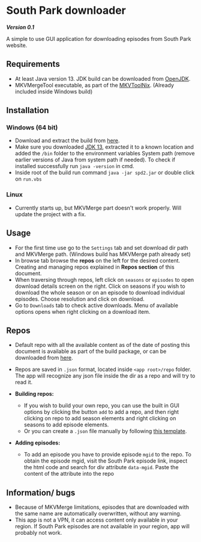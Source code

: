 # South Park downloader
_**Version 0.1**_

A simple to use GUI application for downloading episodes from South Park website.

## Requirements
* At least Java version 13. JDK build can be downloaded from [OpenJDK](https://jdk.java.net/13/).
* MKVMergeTool executable, as part of the [MKVToolNix](https://mkvtoolnix.download/downloads.html). (Already included inside Windows build)

## Installation

### Windows (64 bit)

* Download and extract the build from [here](http://bit.ly/3bcBaWT).
* Make sure you downloaded [JDK 13](https://jdk.java.net/13/), extracted it to a known location and added the `/bin` folder to the environment variables System path (remove earlier versions of Java from system path if needed). To check if installed successfully run `java -version` in cmd.
* Inside root of the build run command `java -jar spd2.jar` or double click on `run.vbs`

### Linux
* Currently starts up, but MKVMerge part doesn't work properly. Will update the project with a fix.

## Usage
* For the first time use go to the `Settings` tab and set download dir path and MKVMerge path. (Windows build has MKVMerge path already set)
* In browse tab browse the **repos** on the left for the desired content. Creating and managing repos explained in **Repos section** of this document.
* When traversing through repos, left click on `seasons` or `episodes` to open download details screen on the right. Click on seasons if you wish to download the whole season or on an episode to download individual episodes. Choose resolution and click on download.
* Go to `Downloads` tab to check active downloads. Menu of available options opens when right clicking on a download item.

## Repos
* Default repo with all the available content as of the date of posting this document is available as part of the build package, or can be downloaded from [here](http://bit.ly/39RT14W).
* Repos are saved in `.json` format, located inside `<app root>/repo` folder. The app will recognize any json file inside the dir as a repo and will try to read it.
* **Building repos:**
	* If you wish to build your own repo, you can use the built in GUI options by clicking the button `add` to add a repo, and then right clicking on repo to add season elements and right clicking on seasons to add episode elements.
	* Or you can create a `.json` file manually by following [this template](https://pastebin.com/raw/dsje6gi3).
	
* **Adding episodes:**
	* 	To add an episode you have to provide episode `mgid` to the repo. To obtain the episode mgid, visit the South Park episode link, inspect the html code and search for div attribute `data-mgid`. Paste the content of the attribute into the repo

## Information/ bugs
* Because of MKVMerge limitations, episodes that are downloaded  with the same name are automatically overwritten, without any warning.
* This app is not a VPN, it can access content only available in your region. If South Park episodes are not available in your region, app will probably not work.